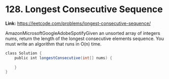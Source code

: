 # 128. Longest Consecutive Sequence

**Link:** https://leetcode.com/problems/longest-consecutive-sequence/

AmazonMicrosoftGoogleAdobeSpotifyGiven an unsorted array of integers nums, return the length of the longest consecutive elements sequence. You must write an algorithm that runs in O(n) time.

```java
class Solution {
    public int longestConsecutive(int[] nums) {
        
    }
}
```
